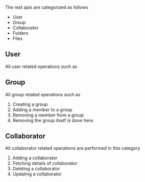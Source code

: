  The rest apis are categorized as follows
 
 - User
 - Group
 - Collaborator 
 - Folders
 - Files

## User
All user related operations such as


## Group 
All group related operations such as 
1. Creating a group
2. Adding a member to a group
3. Removing a member from a group
4. Removing the group itself is done here.

## Collaborator
All collaborator related operations are performed in this category
1. Adding a collaborator
2. Fetching details of collaborator
3. Deleting a collaborator
4. Updating a collaborator
